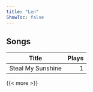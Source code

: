 ```yaml
---
title: "Len"
ShowToc: false
---
```


## Songs
Title | Plays 
----- | -----: 
Steal My Sunshine | 1

{{< more >}}